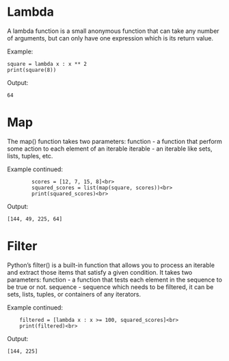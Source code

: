 # Lambda
A lambda function is a small anonymous function that can take any number of arguments, but can only have one expression which is its return value.

Example:

    square = lambda x : x ** 2
    print(square(8))
    
Output:

    64
    
# Map
The map() function takes two parameters:
function - a function that perform some action to each element of an iterable
iterable - an iterable like sets, lists, tuples, etc.

Example continued:

            scores = [12, 7, 15, 8]<br>
            squared_scores = list(map(square, scores))<br>
            print(squared_scores)<br>
   
Output:

    [144, 49, 225, 64]
    
# Filter
Python’s filter() is a built-in function that allows you to process an iterable and extract those items that satisfy a given condition. 
It takes two parameters:
function -  a function that tests each element in the sequence to be true or not.
sequence -  sequence which needs to be filtered, it can be sets, lists, tuples, or containers of any iterators.
        
Example continued:

        filtered = [lambda x : x >= 100, squared_scores]<br>
        print(filtered)<br>
        
Output:

    [144, 225]

